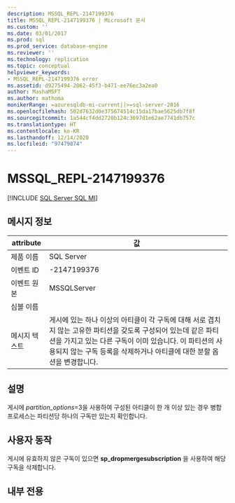 ```yaml
---
description: MSSQL_REPL-2147199376
title: MSSQL_REPL-2147199376 | Microsoft 문서
ms.custom: ''
ms.date: 03/01/2017
ms.prod: sql
ms.prod_service: database-engine
ms.reviewer: ''
ms.technology: replication
ms.topic: conceptual
helpviewer_keywords:
- MSSQL_REPL-2147199376 error
ms.assetid: d9275494-2062-45f3-b471-ee76ec3a2ea0
author: MashaMSFT
ms.author: mathoma
monikerRange: =azuresqldb-mi-current||>=sql-server-2016
ms.openlocfilehash: 502d7632d0e375674514c15da17bae5625db7f8f
ms.sourcegitcommit: 1a544cf4dd2720b124c3697d1e62ae7741db757c
ms.translationtype: HT
ms.contentlocale: ko-KR
ms.lasthandoff: 12/14/2020
ms.locfileid: "97479874"
---
```

# <a name="mssql_repl-2147199376"></a>MSSQL_REPL-2147199376
[!INCLUDE [SQL Server SQL MI](../../includes/applies-to-version/sql-asdbmi.md)]
    
## <a name="message-details"></a>메시지 정보  
  
|attribute|값|  
|-|-|  
|제품 이름|SQL Server|  
|이벤트 ID|-2147199376|  
|이벤트 원본|MSSQLServer|  
|심볼 이름||  
|메시지 텍스트|게시에 있는 하나 이상의 아티클이 각 구독에 대해 서로 겹치지 않는 고유한 파티션을 갖도록 구성되어 있는데 같은 파티션을 가지고 있는 다른 구독이 이미 있습니다. 이 파티션의 사용되지 않는 구독 등록을 삭제하거나 아티클에 대한 분할 옵션을 변경합니다.|  
  
## <a name="explanation"></a>설명  
 게시에 *partition_options*=3을 사용하여 구성된 아티클이 한 개 이상 있는 경우 병합 프로세스는 파티션당 하나의 구독만 있는지 확인합니다.  
  
## <a name="user-action"></a>사용자 동작  
 게시에 유효하지 않은 구독이 있으면 **sp_dropmergesubscription** 을 사용하여 해당 구독을 삭제합니다.  
  
## <a name="internal-only"></a>내부 전용  
  
